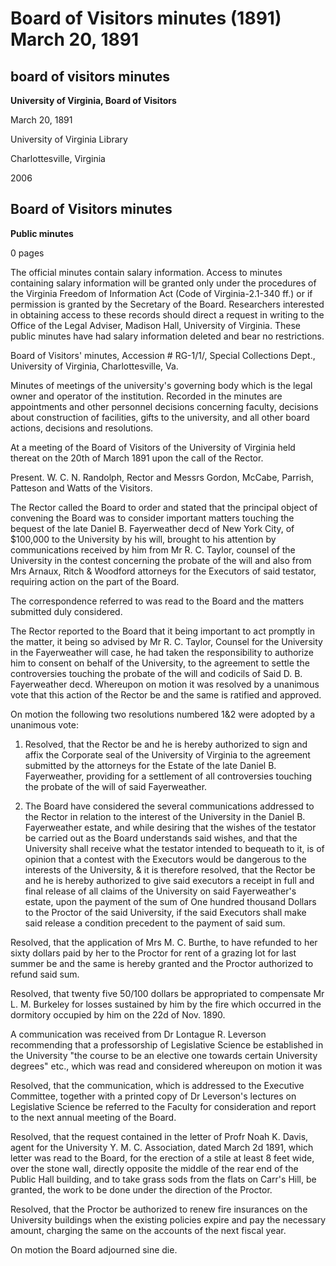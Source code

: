 <!-- llmformatted -->
# Board of Visitors minutes (1891) March 20, 1891

## board of visitors minutes

**University of Virginia, Board of Visitors**

March 20, 1891

University of Virginia Library

Charlottesville, Virginia

2006

## Board of Visitors minutes

**Public minutes**

0 pages

The official minutes contain salary information. Access to minutes containing salary information will be granted only under the procedures of the Virginia Freedom of Information Act (Code of Virginia-2.1-340 ff.) or if permission is granted by the Secretary of the Board. Researchers interested in obtaining access to these records should direct a request in writing to the Office of the Legal Adviser, Madison Hall, University of Virginia. These public minutes have had salary information deleted and bear no restrictions.

Board of Visitors' minutes, Accession # RG-1/1/, Special Collections Dept., University of Virginia, Charlottesville, Va.

Minutes of meetings of the university's governing body which is the legal owner and operator of the institution. Recorded in the minutes are appointments and other personnel decisions concerning faculty, decisions about construction of facilities, gifts to the university, and all other board actions, decisions and resolutions.

At a meeting of the Board of Visitors of the University of Virginia held thereat on the 20th of March 1891 upon the call of the Rector.

Present. W. C. N. Randolph, Rector and Messrs Gordon, McCabe, Parrish, Patteson and Watts of the Visitors.

The Rector called the Board to order and stated that the principal object of convening the Board was to consider important matters touching the bequest of the late Daniel B. Fayerweather decd of New York City, of $100,000 to the University by his will, brought to his attention by communications received by him from Mr R. C. Taylor, counsel of the University in the contest concerning the probate of the will and also from Mrs Arnaux, Ritch & Woodford attorneys for the Executors of said testator, requiring action on the part of the Board.

The correspondence referred to was read to the Board and the matters submitted duly considered.

The Rector reported to the Board that it being important to act promptly in the matter, it being so advised by Mr R. C. Taylor, Counsel for the University in the Fayerweather will case, he had taken the responsibility to authorize him to consent on behalf of the University, to the agreement to settle the controversies touching the probate of the will and codicils of Said D. B. Fayerweather decd. Whereupon on motion it was resolved by a unanimous vote that this action of the Rector be and the same is ratified and approved.

On motion the following two resolutions numbered 1&2 were adopted by a unanimous vote:

1. Resolved, that the Rector be and he is hereby authorized to sign and affix the Corporate seal of the University of Virginia to the agreement submitted by the attorneys for the Estate of the late Daniel B. Fayerweather, providing for a settlement of all controversies touching the probate of the will of said Fayerweather.

2. The Board have considered the several communications addressed to the Rector in relation to the interest of the University in the Daniel B. Fayerweather estate, and while desiring that the wishes of the testator be carried out as the Board understands said wishes, and that the University shall receive what the testator intended to bequeath to it, is of opinion that a contest with the Executors would be dangerous to the interests of the University, & it is therefore resolved, that the Rector be and he is hereby authorized to give said executors a receipt in full and final release of all claims of the University on said Fayerweather's estate, upon the payment of the sum of One hundred thousand Dollars to the Proctor of the said University, if the said Executors shall make said release a condition precedent to the payment of said sum.

Resolved, that the application of Mrs M. C. Burthe, to have refunded to her sixty dollars paid by her to the Proctor for rent of a grazing lot for last summer be and the same is hereby granted and the Proctor authorized to refund said sum.

Resolved, that twenty five 50/100 dollars be appropriated to compensate Mr L. M. Burkeley for losses sustained by him by the fire which occurred in the dormitory occupied by him on the 22d of Nov. 1890.

A communication was received from Dr Lontague R. Leverson recommending that a professorship of Legislative Science be established in the University "the course to be an elective one towards certain University degrees" etc., which was read and considered whereupon on motion it was

Resolved, that the communication, which is addressed to the Executive Committee, together with a printed copy of Dr Leverson's lectures on Legislative Science be referred to the Faculty for consideration and report to the next annual meeting of the Board.

Resolved, that the request contained in the letter of Profr Noah K. Davis, agent for the University Y. M. C. Association, dated March 2d 1891, which letter was read to the Board, for the erection of a stile at least 8 feet wide, over the stone wall, directly opposite the middle of the rear end of the Public Hall building, and to take grass sods from the flats on Carr's Hill, be granted, the work to be done under the direction of the Proctor.

Resolved, that the Proctor be authorized to renew fire insurances on the University buildings when the existing policies expire and pay the necessary amount, charging the same on the accounts of the next fiscal year.

On motion the Board adjourned sine die.
